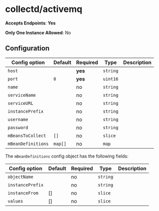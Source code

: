 <!--- GENERATED BY gomplate from scripts/docs/monitor-page.md.tmpl --->

# collectd/activemq


**Accepts Endpoints**: **Yes**

**Only One Instance Allowed**: No

## Configuration

| Config option | Default | Required | Type | Description |
| --- | --- | --- | --- | --- |
| `host` |  | **yes** | `string` |  |
| `port` | `0` | **yes** | `uint16` |  |
| `name` |  | no | `string` |  |
| `serviceName` |  | no | `string` |  |
| `serviceURL` |  | no | `string` |  |
| `instancePrefix` |  | no | `string` |  |
| `username` |  | no | `string` |  |
| `password` |  | no | `string` |  |
| `mBeansToCollect` | `[]` | no | `slice` |  |
| `mBeanDefinitions` | `map[]` | no | `map` |  |











The `mBeanDefinitions` config object has the following fields:

| Config option | Default | Required | Type | Description |
| --- | --- | --- | --- | --- |
| `objectName` |  | no | `string` |  |
| `instancePrefix` |  | no | `string` |  |
| `instanceFrom` | [] | no | `slice` |  |
| `values` | [] | no | `slice` |  |





